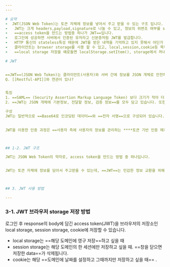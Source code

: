 ```yaml
---
---

# 요약
-  JWT(JSON Web Token)는 토큰 자체에 정보를 넣어서 주고 받을 수 있는 구조 입니다.
-   JWT는 크게 headers,payload,signature로 나눌 수 있고, 정보의 위변조 여부를 signature로 확인가능합니다.
-   ==access token을 만드는 방법중 하나가 JWT==입니다.
-   로그인에 성공하면 서버에서 인증된 유저라고 신분증처럼 JWT를 발급합니다.
-   HTTP 통신의 stateless특성 때문에 JWT를 받은 내역을 기억하고 있지 못해서 어딘가 저장해서 써야합니다.
-   클라이언트는 browser storage를 사용 할 수 있고, local,session,cookie등 목적에 따라 저장 가능합니다.
-   ==local storage 저장을 예로들면 localStorage.setItem(), storage에서 꺼내오려면 localStorage.getItem()으로 활용 가능==합니다.

# JWT


==JWT==(JSON Web Token)는 클라이언트(사용자)와 서버 간에 정보를 JSON 개체로 안전하게 전송하기 위한 개방형 표준(RFC 7519)입니다.
Q. [[Restful-API]]와 연관이 있나? 


특징
1. ==SAML== (Security Assertion Markup Language Token) 보다 크기가 작아 더 컴팩트하게 사용할 수 있습니다.
2. ==JWT는 JSON 개체에 기본정보, 전달할 정보, 검증 정보==를 모두 담고 있습니다. 또한, JWT는 전자 서명이 되어있기 때문에 검증 과정을 거쳐 확인하고 신뢰할 수 있으며 Secret Key 또는 Public/Private Key Pair를 사용하여 서명할 수 있습니다.  

구성
JWT는 일반적으로 ==Base64로 인코딩된 데이터==와 ==전자 서명==으로 구성되어 있습니다. JWT 역시 데이터를 암호활 할 수 있지만, JWT가 전자서명이 되어 있다는 점이 중요 합니다. 전자 서명된 JWT의 목적은 데이터를 숨기는 것이 아니라 ==데이터의 신뢰성==을 보장하는 것입니다. 그렇기 때문에 서명된 JWT와 함께 HTTPS를 사용하는 것이 좋습니다  
  

JWT을 이용한 인증 과정은 ==사용자 측에 사용자의 정보를 관리하는 ****토큰 기반 인증 메커니즘입니다==. 따라서 서버에서 세션 정보를 저장하기 위해 세션 스토리지 또는 데이터베이스에 완전히 의존할 필요가 없습니다. 또한, 서버의 확장성과 멀티 기기 및 도메인에서 활용에서도 이점을 가지고 있습니다.



## 1-2. JWT 구조

JWT는 JSON Web Token의 약자로, access token을 만드는 방법 중 하나입니다. 


JWT는 토큰 자체에 정보를 담아서 주고받을 수 있는데, ==JWT==는 민감한 정보 교환을 위해 사용되기도 하고 현대 웹에서 가장 많이 쓰이는 예시는 ==인증&인가==를 위해서 사용합니다.



## 3. JWT 사용 방법

---
```


### 3-1. JWT 브라우저 storage 저장 방법

로그인 후 response의 body에 담긴 access token(JWT)을 브라우저의 저장소인 local storage, session storage, cookie에 저장할 수 있습니다.

-   local storage는 ==해당 도메인에 영구 저장==하고 싶을 때
-   session storage는 해당 도메인의 한 세션에만 저장하고 싶을 때. ==창을 닫으면 저장한 data==가 삭제됩니다.
-   cookie는 해당 ==도메인에 날짜를 설정하고 그때까지만 저장하고 싶을 때==
.
 
